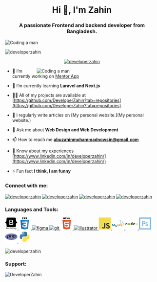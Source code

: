 <h1 align="center">Hi 👋, I'm Zahin</h1>
<h3 align="center">A passionate Frontend and backend developer from Bangladesh.</h3>
<img align="center" alt="Coding a man" src="https://user-images.githubusercontent.com/66934377/223913733-deb1d974-787d-43c4-b60d-eff538aa161e.gif" alt="">

<p align="left"> <img src="https://komarev.com/ghpvc/?username=developerzahin&label=Profile%20views&color=0e75b6&style=flat" alt="developerzahin" /> </p>

<p align="center"> <a href="https://github.com/ryo-ma/github-profile-trophy"><img src="https://github-profile-trophy.vercel.app/?username=developerzahin" alt="developerzahin" /></a> </p>
<img align="right" alt="Coding a man" width="400" src="https://user-images.githubusercontent.com/74038190/212284087-bbe7e430-757e-4901-90bf-4cd2ce3e1852.gif" alt="">


- 🔭 I’m currently working on [Mentor App](https://github.com/DeveloperZahin/Mentor-app)

- 🌱 I’m currently learning **Laravel and Next.js**

- 👨‍💻 All of my projects are available at [https://github.com/DeveloperZahin?tab=repositories](https://github.com/DeveloperZahin?tab=repositories)

- 📝 I regularly write articles on [My personal website.](My personal website.)

- 💬 Ask me about **Web Design and Web Development**

- 📫 How to reach me **abuzahinmohammadnowsin@gmail.com**

- 📄 Know about my experiences [https://www.linkedin.com/in/developerzahin/](https://www.linkedin.com/in/developerzahin/)

- ⚡ Fun fact **I think, I am funny**

<h3 align="left">Connect with me:</h3>
<p align="left">
<a href="https://linkedin.com/in/developerzahin" target="blank"><img align="center" src="https://raw.githubusercontent.com/rahuldkjain/github-profile-readme-generator/master/src/images/icons/Social/linked-in-alt.svg" alt="developerzahin" height="30" width="40" /></a>
<a href="https://fb.com/developerzahin" target="blank"><img align="center" src="https://raw.githubusercontent.com/rahuldkjain/github-profile-readme-generator/master/src/images/icons/Social/facebook.svg" alt="developerzahin" height="30" width="40" /></a>
<a href="https://instagram.com/developerzahin" target="blank"><img align="center" src="https://raw.githubusercontent.com/rahuldkjain/github-profile-readme-generator/master/src/images/icons/Social/instagram.svg" alt="developerzahin" height="30" width="40" /></a>
<a href="https://www.youtube.com/c/developerzahin" target="blank"><img align="center" src="https://raw.githubusercontent.com/rahuldkjain/github-profile-readme-generator/master/src/images/icons/Social/youtube.svg" alt="developerzahin" height="30" width="40" /></a>
</p>

<h3 align="left">Languages and Tools:</h3>
<p align="left"> <a href="https://getbootstrap.com" target="_blank" rel="noreferrer"> <img src="https://raw.githubusercontent.com/devicons/devicon/master/icons/bootstrap/bootstrap-plain-wordmark.svg" alt="bootstrap" width="40" height="40"/> </a> <a href="https://www.w3schools.com/css/" target="_blank" rel="noreferrer"> <img src="https://raw.githubusercontent.com/devicons/devicon/master/icons/css3/css3-original-wordmark.svg" alt="css3" width="40" height="40"/> </a> <a href="https://www.figma.com/" target="_blank" rel="noreferrer"> <img src="https://www.vectorlogo.zone/logos/figma/figma-icon.svg" alt="figma" width="40" height="40"/> </a> <a href="https://git-scm.com/" target="_blank" rel="noreferrer"> <img src="https://www.vectorlogo.zone/logos/git-scm/git-scm-icon.svg" alt="git" width="40" height="40"/> </a> <a href="https://www.w3.org/html/" target="_blank" rel="noreferrer"> <img src="https://raw.githubusercontent.com/devicons/devicon/master/icons/html5/html5-original-wordmark.svg" alt="html5" width="40" height="40"/> </a> <a href="https://www.adobe.com/in/products/illustrator.html" target="_blank" rel="noreferrer"> <img src="https://www.vectorlogo.zone/logos/adobe_illustrator/adobe_illustrator-icon.svg" alt="illustrator" width="40" height="40"/> </a> <a href="https://developer.mozilla.org/en-US/docs/Web/JavaScript" target="_blank" rel="noreferrer"> <img src="https://raw.githubusercontent.com/devicons/devicon/master/icons/javascript/javascript-original.svg" alt="javascript" width="40" height="40"/> </a> <a href="https://www.mysql.com/" target="_blank" rel="noreferrer"> <img src="https://raw.githubusercontent.com/devicons/devicon/master/icons/mysql/mysql-original-wordmark.svg" alt="mysql" width="40" height="40"/> </a> <a href="https://nodejs.org" target="_blank" rel="noreferrer"> <img src="https://raw.githubusercontent.com/devicons/devicon/master/icons/nodejs/nodejs-original-wordmark.svg" alt="nodejs" width="40" height="40"/> </a> <a href="https://www.photoshop.com/en" target="_blank" rel="noreferrer"> <img src="https://raw.githubusercontent.com/devicons/devicon/master/icons/photoshop/photoshop-line.svg" alt="photoshop" width="40" height="40"/> </a> <a href="https://www.php.net" target="_blank" rel="noreferrer"> <img src="https://raw.githubusercontent.com/devicons/devicon/master/icons/php/php-original.svg" alt="php" width="40" height="40"/> </a> <a href="https://www.python.org" target="_blank" rel="noreferrer"> <img src="https://raw.githubusercontent.com/devicons/devicon/master/icons/python/python-original.svg" alt="python" width="40" height="40"/> </a> </p>



<p><img align="center" src="https://github-readme-streak-stats.herokuapp.com/?user=developerzahin&" alt="developerzahin" /></p>
<h3 align="left">Support:</h3>
<p><a href="https://www.buymeacoffee.com/DeveloperZahin"> <img align="left" src="https://cdn.buymeacoffee.com/buttons/v2/default-yellow.png" height="50" width="210" alt="DeveloperZahin" /></a></p><br><br>

